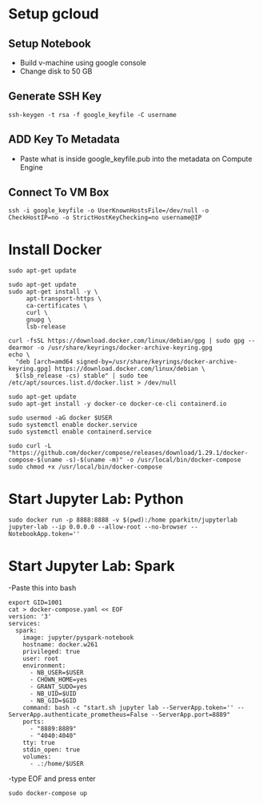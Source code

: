 # Setup gcloud

## Setup Notebook
- Build v-machine using google console
- Change disk to 50 GB

## Generate SSH Key
```
ssh-keygen -t rsa -f google_keyfile -C username
```

## ADD Key To Metadata
- Paste what is inside google_keyfile.pub into the metadata on Compute Engine


## Connect To VM Box
```
ssh -i google_keyfile -o UserKnownHostsFile=/dev/null -o CheckHostIP=no -o StrictHostKeyChecking=no username@IP
```


# Install Docker
```
sudo apt-get update
```

```
sudo apt-get update
sudo apt-get install -y \
     apt-transport-https \
     ca-certificates \
     curl \
     gnupg \
     lsb-release
```
```
curl -fsSL https://download.docker.com/linux/debian/gpg | sudo gpg --dearmor -o /usr/share/keyrings/docker-archive-keyring.gpg
echo \
  "deb [arch=amd64 signed-by=/usr/share/keyrings/docker-archive-keyring.gpg] https://download.docker.com/linux/debian \
  $(lsb_release -cs) stable" | sudo tee /etc/apt/sources.list.d/docker.list > /dev/null
```

```
sudo apt-get update
sudo apt-get install -y docker-ce docker-ce-cli containerd.io
```

```
sudo usermod -aG docker $USER
sudo systemctl enable docker.service
sudo systemctl enable containerd.service
```

```
sudo curl -L "https://github.com/docker/compose/releases/download/1.29.1/docker-compose-$(uname -s)-$(uname -m)" -o /usr/local/bin/docker-compose
sudo chmod +x /usr/local/bin/docker-compose
```

# Start Jupyter Lab: Python
```
sudo docker run -p 8888:8888 -v $(pwd):/home pparkitn/jupyterlab jupyter-lab --ip 0.0.0.0 --allow-root --no-browser --NotebookApp.token=''
```

# Start Jupyter Lab:  Spark
-Paste this into bash
```
export GID=1001
cat > docker-compose.yaml << EOF
version: '3'
services:
  spark:
    image: jupyter/pyspark-notebook
    hostname: docker.w261
    privileged: true
    user: root
    environment:
      - NB_USER=$USER
      - CHOWN_HOME=yes
      - GRANT_SUDO=yes
      - NB_UID=$UID
      - NB_GID=$GID
    command: bash -c "start.sh jupyter lab --ServerApp.token='' --ServerApp.authenticate_prometheus=False --ServerApp.port=8889"
    ports:
      - "8889:8889"
      - "4040:4040"
    tty: true
    stdin_open: true
    volumes:
      - .:/home/$USER
```
-type EOF and press enter

```
sudo docker-compose up
```

